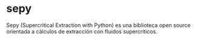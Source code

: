 # sepy
Sepy (Supercritical Extraction with Python) es una biblioteca open source orientada a cálculos de extracción con fluidos supercriticos.
